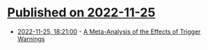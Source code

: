 # [Published on 2022-11-25](index.md)

* [2022-11-25, 18:21:00](https://news.ycombinator.com/item?id=33745267) - [A Meta-Analysis of the Effects of Trigger Warnings](https://osf.io/qav9m/)
